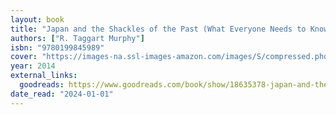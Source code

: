 ```yaml
---
layout: book
title: "Japan and the Shackles of the Past (What Everyone Needs to Know"
authors: ["R. Taggart Murphy"]
isbn: "9780199845989"
cover: "https://images-na.ssl-images-amazon.com/images/S/compressed.photo.goodreads.com/books/1631954865i/18635378.jpg"
year: 2014
external_links:
  goodreads: https://www.goodreads.com/book/show/18635378-japan-and-the-shackles-of-the-past-what-everyone-needs-to-know
date_read: "2024-01-01"
---
```

